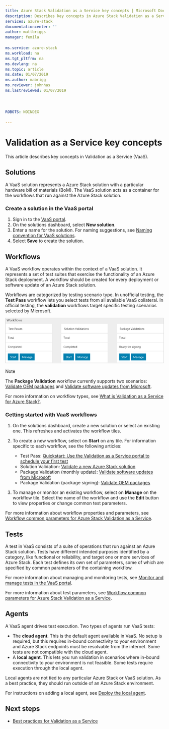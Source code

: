 ```yaml
---
title: Azure Stack Validation as a Service key concepts | Microsoft Docs
description: Describes key concepts in Azure Stack Validation as a Service.
services: azure-stack
documentationcenter: ''
author: mattbriggs
manager: femila

ms.service: azure-stack
ms.workload: na
ms.tgt_pltfrm: na
ms.devlang: na
ms.topic: article
ms.date: 01/07/2019
ms.author: mabrigg
ms.reviewer: johnhas
ms.lastreviewed: 01/07/2019



ROBOTS: NOINDEX

---
```


# Validation as a Service key concepts

This article describes key concepts in Validation as a Service (VaaS).

## Solutions

A VaaS solution represents a Azure Stack solution with a particular hardware bill of materials (BoM). The VaaS solution acts as a container for the workflows that run against the Azure Stack solution.

### Create a solution in the VaaS portal

1. Sign in to the [VaaS portal](https://azurestackvalidation.com).
2. On the solutions dashboard, select **New solution**.
3. Enter a name for the solution. For naming suggestions, see [Naming convention for VaaS solutions](azure-stack-vaas-best-practice.md#naming-convention-for-vaas-solutions).
4. Select **Save** to create the solution.

## Workflows

A VaaS workflow operates within the context of a VaaS solution. It represents a set of test suites that exercise the functionality of an Azure Stack deployment. A workflow should be created for every deployment or software update of an Azure Stack solution.

Workflows are categorized by testing scenario type. In unofficial testing, the **Test Pass** workflow lets you select tests from all available VaaS collateral. In official testing, the **validation** workflows target specific testing scenarios selected by Microsoft.

![VaaS workflow tiles](media/tile_all-workflows.png)

> [!NOTE]
> The **Package Validation** workflow currently supports two scenarios: [Validate OEM packages](azure-stack-vaas-validate-oem-package.md) and [Validate software updates from Microsoft](azure-stack-vaas-validate-microsoft-updates.md).

For more information on workflow types, see [What is Validation as a Service for Azure Stack?](azure-stack-vaas-overview.md).

### Getting started with VaaS workflows

1. On the solutions dashboard, create a new solution or select an existing one. This refreshes and activates the workflow tiles.
2. To create a new workflow, select on **Start** on any tile. For information specific to each workflow, see the following articles:
    - Test Pass: [Quickstart: Use the Validation as a Service portal to schedule your first test](azure-stack-vaas-schedule-test-pass.md)
    - Solution Validation: [Validate a new Azure Stack solution](azure-stack-vaas-validate-solution-new.md)
    - Package Validation (monthly update): [Validate software updates from Microsoft](azure-stack-vaas-validate-microsoft-updates.md)
    - Package Validation (package signing): [Validate OEM packages](azure-stack-vaas-validate-oem-package.md)

3. To manage or monitor an existing workflow, select on **Manage** on the workflow tile. Select the name of the workflow and use the **Edit** button to view properties or change common test parameters.

For more information about workflow properties and parameters, see [Workflow common parameters for Azure Stack Validation as a Service](azure-stack-vaas-parameters.md).

## Tests

A test in VaaS consists of a suite of operations that run against an Azure Stack solution. Tests have different intended purposes identified by a category, like functional or reliability, and target one or more services of Azure Stack. Each test defines its own set of parameters, some of which are specified by common parameters of the containing workflow.

For more information about managing and monitoring tests, see [Monitor and manage tests in the VaaS portal](azure-stack-vaas-monitor-test.md).

For more information about test parameters, see [Workflow common parameters for Azure Stack Validation as a Service](azure-stack-vaas-parameters.md).

## Agents

A VaaS agent drives test execution. Two types of agents run VaaS tests:

- The **cloud agent**. This is the default agent available in VaaS. No setup is required, but this requires in-bound connectivity to your environment and Azure Stack endpoints must be resolvable from the internet. Some tests are not compatible with the cloud agent.
- A **local agent**. This lets you run validation in scenarios where in-bound connectivity to your environment is not feasible. Some tests require execution through the local agent.

Local agents are not tied to any particular Azure Stack or VaaS solution. As a best practice, they should run outside of an Azure Stack environment.

For instructions on adding a local agent, see [Deploy the local agent](azure-stack-vaas-local-agent.md).

## Next steps

- [Best practices for Validation as a Service](azure-stack-vaas-best-practice.md)